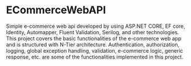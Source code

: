 # ECommerceWebAPI
Simple e-commerce web api developed by using ASP.NET CORE, EF core, Identity, Automapper, Fluent Validation, Serilog, and other technologies. 
This project covers the basic functionalities of the e-commerce web app and is structured with N-Tier architecture. 
Authentication, authorization, logging, global exception handling, validation, e-commerce logic, generic response, etc. are some of the functionalities implemented in this project.
